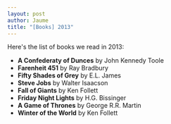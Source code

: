 ```yaml
---
layout: post
author: Jaume
title: "[Books] 2013"
---
```

Here's the list of books we read in 2013:

* **A Confederaty of Dunces** by John Kennedy Toole
* **Farenheit 451** by Ray Bradbury
* **Fifty Shades of Grey** by E.L. James
* **Steve Jobs** by Walter Isaacson
* **Fall of Giants** by Ken Follett
* **Friday Night Lights** by H.G. Bissinger
* **A Game of Thrones** by George R.R. Martin
* **Winter of the World** by Ken Follett
